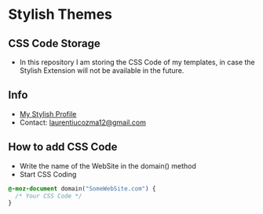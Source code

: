 # Stylish Themes

## CSS Code Storage

- In this repository I am storing the CSS Code of my templates, in case the Stylish Extension will not be available in the future.

## Info

- [My Stylish Profile](https://userstyles.org/user-profile/3767261)
- Contact: laurentiucozma12@gmail.com

## How to add CSS Code

- Write the name of the WebSite in the domain() method
- Start CSS Coding

```css
@-moz-document domain("SomeWebSite.com") {
  /* Your CSS Code */
}
```
